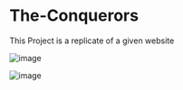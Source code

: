 # The-Conquerors
This Project is a replicate of a given website

![image](https://user-images.githubusercontent.com/115331438/194685582-ad6816fc-e7f5-4508-918c-56d112ec23dd.png)


![image](https://user-images.githubusercontent.com/115331438/194685679-bff686fe-477b-4b17-a227-d507b9df0797.png)

